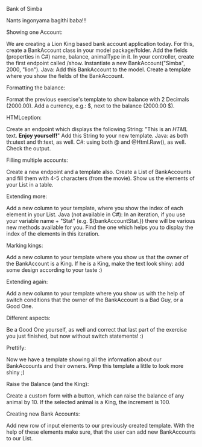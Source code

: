 Bank of Simba

Nants ingonyama bagithi baba!!!

Showing one Account:

We are creating a Lion King based bank account application today.
For this, create a BankAccount class in your model package/folder.
Add the fields (properties in C#) name, balance, animalType in it.
In your controller, create the first endpoint called /show.
Instantiate a new BankAccount("Simba", 2000, "lion").
Java: Add this BankAccount to the model.
Create a template where you show the fields of the BankAccount.

Formatting the balance:

Format the previous exercise's template to show balance with 2 Decimals (2000.00).
Add a currency, e.g.: $, next to the balance (2000.00 $).

HTMLception:

Create an endpoint which displays the following String:
"This is an <em>HTML</em> text. <b>Enjoy yourself!</b>"
Add this String to your new template.
Java: as both th:utext and th:text, as well.
C#: using both @ and @Html.Raw(), as well.
Check the output.

Filling multiple accounts:

Create a new endpoint and a template also.
Create a List of BankAccounts and fill them with 4-5 characters (from the movie).
Show us the elements of your List in a table.

Extending more:

Add a new column to your template, where you show the index of each element in your List.
Java (not available in C#):
In an iteration, if you use your variable name + "Stat" (e.g. ${bankAccountStat.})
there will be various new methods available for you.
Find the one which helps you to display the index of the elements in this iteration.

Marking kings:

Add a new column to your template where you show us that the owner of the BankAccount is a King.
If he is a King, make the text look shiny: add some design according to your taste :)

Extending again:

Add a new column to your template where you show us with the help of switch conditions
that the owner of the BankAccount is a Bad Guy, or a Good One.

Different aspects:

Be a Good One yourself, as well and correct that last part of the exercise you just finished,
but now without switch statements! :)

Prettify:

Now we have a template showing all the information about our BankAccounts and their owners.
Pimp this template a little to look more shiny ;)

Raise the Balance (and the King):

Create a custom form with a button, which can raise the balance of any animal by 10.
If the selected animal is a King, the increment is 100.

Creating new Bank Accounts:

Add new row of input elements to our previously created template.
With the help of these elements make sure, that the user can add new BankAccounts to our List.
